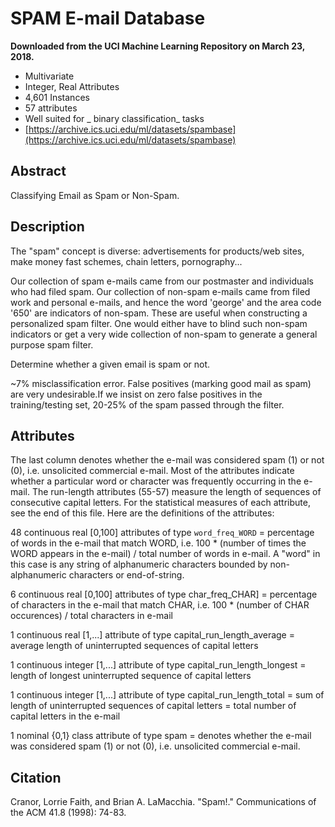 # SPAM E-mail Database

**Downloaded from the UCI Machine Learning Repository on March 23, 2018.**

- Multivariate
- Integer, Real Attributes
- 4,601 Instances
- 57 attributes
- Well suited for _ binary classification_ tasks
- [https://archive.ics.uci.edu/ml/datasets/spambase](https://archive.ics.uci.edu/ml/datasets/spambase)

## Abstract

Classifying Email as Spam or Non-Spam.

## Description

The "spam" concept is diverse: advertisements for products/web sites, make
money fast schemes, chain letters, pornography...

Our collection of spam e-mails came from our postmaster and individuals who had filed spam. Our collection of non-spam e-mails came from filed work and personal e-mails, and hence the word 'george' and the area code '650' are indicators of non-spam. These are useful when constructing a personalized spam filter. One would either have to blind such non-spam indicators or get a very wide collection of non-spam to generate a general purpose spam filter.

Determine whether a given email is spam or not.

~7% misclassification error. False positives (marking good mail as spam) are very undesirable.If we insist on zero false positives in the training/testing set, 20-25% of the spam passed through the filter.

## Attributes

The last column denotes whether the e-mail was considered spam (1) or not (0), i.e. unsolicited commercial e-mail. Most of the attributes indicate whether a particular word or character was frequently occurring in the e-mail. The run-length attributes (55-57) measure the length of sequences of consecutive capital letters. For the statistical measures of each attribute, see the end of this file. Here are the definitions of the attributes:

48 continuous real [0,100] attributes of type `word_freq_WORD`
= percentage of words in the e-mail that match WORD, i.e. 100 * (number of times the WORD appears in the e-mail) / total number of words in e-mail. A "word" in this case is any string of alphanumeric characters bounded by non-alphanumeric characters or end-of-string.

6 continuous real [0,100] attributes of type char_freq_CHAR]
= percentage of characters in the e-mail that match CHAR, i.e. 100 * (number of CHAR occurences) / total characters in e-mail

1 continuous real [1,...] attribute of type capital_run_length_average
= average length of uninterrupted sequences of capital letters

1 continuous integer [1,...] attribute of type capital_run_length_longest
= length of longest uninterrupted sequence of capital letters

1 continuous integer [1,...] attribute of type capital_run_length_total
= sum of length of uninterrupted sequences of capital letters
= total number of capital letters in the e-mail

1 nominal {0,1} class attribute of type spam
= denotes whether the e-mail was considered spam (1) or not (0), i.e. unsolicited commercial e-mail.

## Citation

Cranor, Lorrie Faith, and Brian A. LaMacchia. "Spam!." Communications of the ACM 41.8 (1998): 74-83.